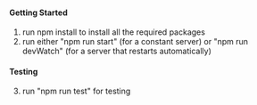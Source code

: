 #### Getting Started

1. run npm install to install all the required packages
2. run either "npm run start" (for a constant server) or "npm run devWatch" (for a server that restarts automatically)

#### Testing

3. run "npm run test" for testing
